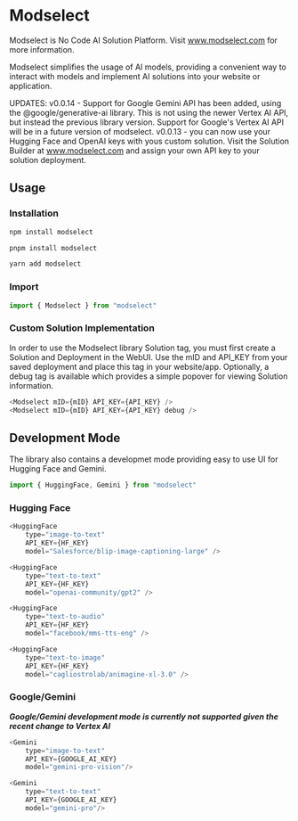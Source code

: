 # Modselect

Modselect is No Code AI Solution Platform.  Visit www.modselect.com for more information.

Modselect simplifies the usage of AI models, providing a convenient way to interact with models and implement AI solutions into your website or application.

UPDATES:
v0.0.14 - Support for Google Gemini API has been added, using the @google/generative-ai library.  This is not using the newer Vertex AI API, but instead the previous library version.  Support for Google's Vertex AI API will be in a future version of modselect.
v0.0.13 - you can now use your Hugging Face and OpenAI keys with yous custom solution.  Visit the Solution Builder at www.modselect.com and assign your own API key to your solution deployment.

## Usage

### Installation
```bash
npm install modselect

pnpm install modselect

yarn add modselect
```

### Import
```javascript
import { Modselect } from "modselect"
```
### Custom Solution Implementation
In order to use the Modselect library Solution tag, you must first create a Solution and Deployment in the WebUI.  Use the mID and API_KEY from your saved deployment and place this tag in your website/app.  Optionally, a debug tag is available which provides a simple popover for viewing Solution information.
```javascript
<Modselect mID={mID} API_KEY={API_KEY} />
<Modselect mID={mID} API_KEY={API_KEY} debug />
```

## Development Mode

The library also contains a developmet mode providing easy to use UI for Hugging Face and Gemini.  

```javascript
import { HuggingFace, Gemini } from "modselect"
```

### Hugging Face
```javascript
<HuggingFace 
    type="image-to-text"
    API_KEY={HF_KEY}
    model="Salesforce/blip-image-captioning-large" />

<HuggingFace 
    type="text-to-text"
    API_KEY={HF_KEY}
    model="openai-community/gpt2" />

<HuggingFace 
    type="text-to-audio"
    API_KEY={HF_KEY}
    model="facebook/mms-tts-eng" />

<HuggingFace 
    type="text-to-image"
    API_KEY={HF_KEY}
    model="cagliostrolab/animagine-xl-3.0" />
```

### Google/Gemini
***Google/Gemini development mode is currently not supported given the recent change to Vertex AI***
```javascript
<Gemini 
    type="image-to-text"
    API_KEY={GOOGLE_AI_KEY}
    model="gemini-pro-vision"/>

<Gemini 
    type="text-to-text"
    API_KEY={GOOGLE_AI_KEY}
    model="gemini-pro"/>
```